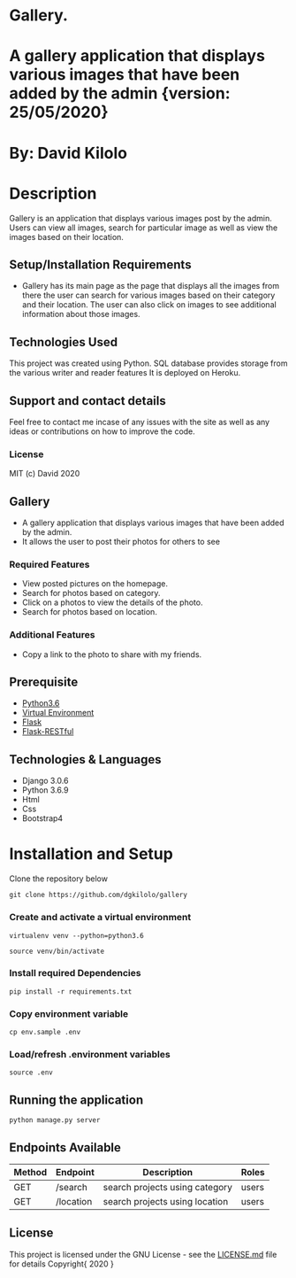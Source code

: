 # Gallery.
# A gallery application that displays various images that have been added by the admin {version: 25/05/2020}
# By: David Kilolo
# Description
Gallery is an application that displays various images post by the admin.
Users can view all images, search for particular image as well as view the images based on their location.
## Setup/Installation Requirements
* Gallery has its main page as the page that displays all the images from there the user can search for various images based on their category and their location. The user can also click on images to see additional information about those images.
## Technologies Used
This project was created using Python.
SQL database provides storage from the various writer and reader features
It is deployed on Heroku.
## Support and contact details
Feel free to contact me incase of any issues with the site as well as any ideas or contributions on how to improve the code.
### License
MIT (c) David 2020

## Gallery
- A gallery application that displays various images that have been added by the admin.
- It allows the user to post their photos for others to see

### Required Features
- View posted pictures on the homepage.
- Search for photos based on category.
- Click on a photos to view the details of the photo.
- Search for photos based on location.

### Additional Features
- Copy a link to the photo to share with my friends.

## Prerequisite

- [Python3.6](https://www.python.org/downloads/release/python-365/)
- [Virtual Environment](https://virtualenv.pypa.io/en/stable/installation/)
- [Flask](http://flask.pocoo.org/)
- [Flask-RESTful](https://flask-restful.readthedocs.io/en/latest/)

## Technologies & Languages

- Django 3.0.6
- Python 3.6.9
- Html
- Css
- Bootstrap4

# Installation and Setup

Clone the repository below

```
git clone https://github.com/dgkilolo/gallery
```

### Create and activate a virtual environment

    virtualenv venv --python=python3.6

    source venv/bin/activate

### Install required Dependencies

    pip install -r requirements.txt

### Copy environment variable

    cp env.sample .env

### Load/refresh .environment variables

    source .env

## Running the application

```
python manage.py server
```


## Endpoints Available

| Method | Endpoint                        | Description                           | Roles         |
| ------ | ------------------------------- | ------------------------------------- | ------------  |
| GET    |        /search                  | search projects using category        | users         |
| GET    |        /location                | search projects using location        | users         |


## License

This project is licensed under the GNU License - see the [LICENSE.md](LICENSE.md) file for details
Copyright{ 2020 }